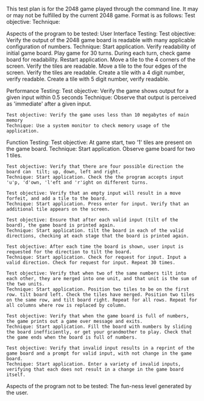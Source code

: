 This test plan is for the 2048 game played through the command line. It may or may not be fulfilled by the current 2048 game.
Format is as follows:
	Test objective:
	Technique:

Aspects of the program to be tested:
User Interface Testing:
	Test objective: Verify the output of the 2048 game board is readable with many applicable configuration of numbers.	
	Technique: Start application. Verify readability of initial game board. Play game for 30 turns. During each turn, check game board for readability.
	Restart application. Move a tile to the 4 corners of the screen. Verify the tiles are readable. Move a tile to the four edges of the screen. Verify the tiles are readable. Create a tile with a 4 digit number, verify readable. Create a tile with 5 digit number, verify readable.
	

Performance Testing:
	Test objective: Verify the game shows output for a given input within 0.5 seconds
	Technique: Observe that output is perceived as 'immediate' after a given input.
	
	Test objective: Verify the game uses less than 10 megabytes of main memory
	Technique: Use a system monitor to check memory usage of the application.

Function Testing:
	Test objective: At game start, two '1' tiles are present on the game board.
	Technique: Start application. Observe game board for two 1 tiles.
	
	Test objective: Verify that there are four possible direction the board can  tilt; up, down, left and right.
	Technique: Start application. Check the the program accepts input 'u'p, 'd'own, 'l'eft and 'r'ight on different turns.
	
	Test objective: Verify that an empty input will result in a move forfeit, and add a tile to the board.
	Technique: Start application. Press enter for input. Verify that an additional tile appears on the screen.
	
	Test objective: Ensure that after each valid input (tilt of the board), the game board is printed again.
	Technique: Start application. tilt the board in each of the valid directions, checking at each stage that the board is printed again.
	
	Test objective: After each time the board is shown, user input is requested for the direction to tilt the board.
	Technique: Start application. Check for request for input. Input a valid direction. Check for request for input. Repeat 30 times.
	
	Test objective: Verify that when two of the same numbers tilt into each other, they are merged into one unit, and that unit is the sum of the two units.
	Technique: Start application. Position two tiles to be on the first row. tilt board left. Check the tiles have merged. Position two tiles on the same row, and tilt board right. Repeat for all rows. Repeat for all columns where row is replaced by column.
	
	Test objective: Verify that when the game board is full of numbers, the game prints out a game over message and exits.
	Technique: Start application. Fill the board with numbers by sliding the board inefficiently, or get your grandmother to play. Check that the game ends when the board is full of numbers.

	Test objective: Verify that invalid input results in a reprint of the game board and a prompt for valid input, with not change in the game board.
	Technique: Start application. Enter a variety of invalid inputs, verifying that each does not result in a change in the game board itself.

Aspects of the program not to be tested:
	The fun-ness level generated by the user.